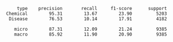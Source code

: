                 type    precision       recall     f1-score      support
            Chemical        95.31        13.67        23.90         5203
             Disease        76.53        10.14        17.91         4182

               micro        87.31        12.09        21.24         9385
               macro        85.92        11.90        20.90         9385
